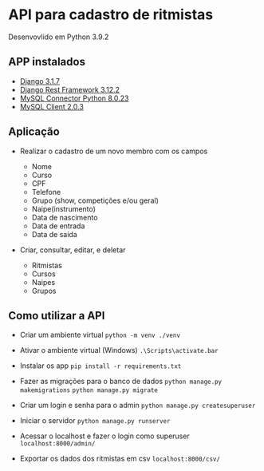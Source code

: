 # API para cadastro de ritmistas

Desenvovlido em Python 3.9.2

## APP instalados

* [Django 3.1.7](https://docs.djangoproject.com/en/3.1/topics/install/)
* [Django Rest Framework 3.12.2](https://www.django-rest-framework.org/)
* [MySQL Connector Python 8.0.23](https://pypi.org/project/mysql-connector-python/)
* [MySQL Client 2.0.3](https://pypi.org/project/mysqlclient/)


## Aplicação
* Realizar o cadastro de um novo membro com os campos
    * Nome
    * Curso
    * CPF
    * Telefone
    * Grupo (show, competições e/ou geral)
    * Naipe(instrumento)
    * Data de nascimento
    * Data de entrada
    * Data de saída

* Criar, consultar, editar, e deletar
    * Ritmistas
    * Cursos
    * Naipes
    * Grupos

## Como utilizar a API
* Criar um ambiente virtual
`
python -m venv ./venv
`

* Ativar o ambiente virtual (Windows)
`
 .\Scripts\activate.bar
`

* Instalar os app
`
pip install -r requirements.txt
`

* Fazer as migrações para o banco de dados
`
python manage.py makemigrations
`
`
python manage.py migrate
`

* Criar um login e senha para o admin
`
python manage.py createsuperuser
`

* Iniciar o servidor
`
python manage.py runserver
`

* Acessar o localhost e fazer o login como superuser
`
localhost:8000/admin/
`

* Exportar os dados dos ritmistas em csv
`
localhost:8000/csv/
`